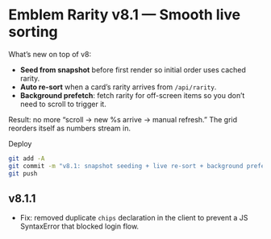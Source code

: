 # Emblem Rarity v8.1 — Smooth live sorting

What’s new on top of v8:
- **Seed from snapshot** before first render so initial order uses cached rarity.
- **Auto re-sort** when a card’s rarity arrives from `/api/rarity`.
- **Background prefetch**: fetch rarity for off-screen items so you don’t need to scroll to trigger it.

Result: no more “scroll → new %s arrive → manual refresh.” The grid reorders itself as numbers stream in.

Deploy
```bash
git add -A
git commit -m "v8.1: snapshot seeding + live re-sort + background prefetch"
git push
```


## v8.1.1
- Fix: removed duplicate `chips` declaration in the client to prevent a JS SyntaxError that blocked login flow.
